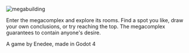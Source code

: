 ![megabuilding](https://github.com/user-attachments/assets/90771fa8-49f3-416a-81b8-779f08830692)

Enter the megacomplex and explore its rooms. Find a spot you like, draw your own conclusions, or try reaching the top. 
The megacomplex guarantees to contain anyone's desire.

A game by Enedee, made in Godot 4
